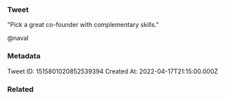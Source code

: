 ### Tweet
"Pick a great co-founder with complementary skills."

@naval

### Metadata
Tweet ID: 1515801020852539394
Created At: 2022-04-17T21:15:00.000Z

### Related

